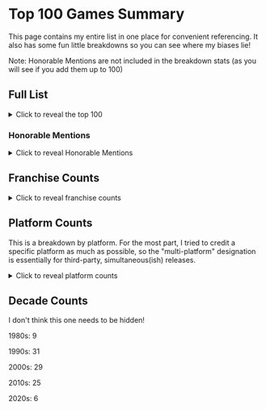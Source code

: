 # Top 100 Games Summary

This page contains my entire list in one place for convenient referencing. It also has some fun little breakdowns so you can see where my biases lie!

Note: Honorable Mentions are not included in the breakdown stats (as you will see if you add them up to 100)

## Full List

<details>
    <summary>Click to reveal the top 100</summary>

Super Mario Bros. (1985)  
Castlevania (1986)  
Metroid (1986)  
The Legend of Zelda (1986)  
Zelda II: The Adventure of Link (1987)  
Super Mario Bros. 2 USA (1988)  
Mega Man 2 (1988)  
Super Mario Bros. 3 (1988)  
Tetris (1989)  
StarTropics (1990)  
Mega Man 3 (1990)  
Super Mario World (1990)  
Sonic the Hedgehog (1991)  
Mega Man 4 (1991)  
The Legend of Zelda: A Link to the Past (1991)  
Bucky O'Hare (1992)  
Sonic the Hedgehog 2 (1992)  
The Legend of Zelda: Link's Awakening (1993)  
Mega Man X (1993)  
Donkey Kong Country (1994)  
Sonic 3 and Knuckles (1994)  
Final Fantasy VI (III) (1994)  
Super Metroid (1994)  
EarthBound (1995)  
Donkey Kong Country 2 (1995)  
Super Mario World 2: Yoshi's Island (1995)  
Kirby Super Star (1996)  
Duke Nukem 3D (1996)  
Super Mario 64 (1996)  
Final Fantasy VII (1997)  
Mario Kart 64 (1997)  
Castlevania: Symphony of the Night (1997)  
StarFox 64 (1997)  
The Legend of Zelda: Ocarina of Time (1998)  
Banjo-Kazooie (1998)  
StarCraft (1998)  
Mario Party (1998)  
Super Smash Bros. (1999)  
RollerCoaster Tycoon (1999)  
Jet Force Gemini (1999)  
Command and Conquer: Red Alert 2 (2000)  
The Sims (2000)  
The Legend of Zelda: Majora's Mask (2000)  
Perfect Dark (2000)  
Super Smash Bros. Melee (2001)  
Grand Theft Auto III (2001)  
Halo: Combat Evolved (2001)  
Tony Hawk's Pro Skater 3 (2001)  
RollerCoaster Tycoon 2 (2002)  
TimeSplitters 2 (2002)  
Metroid Prime (2002)  
Grand Theft Auto: Vice City (2002)  
The Legend of Zelda: The Wind Waker (2002)  
Castlevania: Aria of Sorrow (2003)  
Metroid Zero Mission (2004)  
Ninja Gaiden (2004)  
Half-Life 2 (2004)  
Halo 2 (2004)  
Resident Evil 4 (2005)  
The Legend of Zelda: Twilight Princess (2006)  
Wii Sports (2006)  
Portal (2007)  
Super Mario Galaxy (2007)  
Dead Space (2008)  
Super Smash Bros. Brawl (2008)  
Mario Kart Wii (2008)  
Mega Man 9 (2008)  
Geometry Wars: Retro Evolved 2 (2008)  
New Super Mario Bros. Wii (2009)  
Super Mario Galaxy 2 (2010)  
Rock Band 3 (2010)  
Donkey Kong Country Returns (2010)  
Minecraft (2011)  
Dark Souls (2011)  
Portal 2 (2011)  
The Legend of Zelda: Skyward Sword (2011)  
Halo 4 (2012)  
Rayman Legends (2013)  
Rocksmith 2014 (2013)  
Mario Kart 8 (2014)  
Donkey Kong Country: Tropical Freeze (2014)  
Shovel Knight (2014)  
Geometry Wars 3: Dimensions (2014)  
Rocket League (2015)  
Super Mario Maker (2015)  
Ori and the Blind Forest (2015)  
Stardew Valley (2016)  
The Legend of Zelda: Breath of the Wild (2017)  
Super Mario Odyssey (2017)  
Sonic Mania (2017)  
Resident Evil 7 (2017)  
Super Smash Bros. Ultimate (2018)  
Super Mario Maker 2 (2019)  
Resident Evil 2 (2019)  
Hades (2020)  
Animal Crossing New Horizons (2020)  
Final Fantasy VII Remake (2020)  
Metroid Dread (2021)  
Elden Ring (2022)  
The Legend of Zelda: Tears of the Kingdom (2023)

</details>

### Honorable Mentions

<details>
    <summary>Click to reveal Honorable Mentions</summary>

Super Mario Land (1989)  
Castlevania III: Dracula's Curse (1989)  
Super Castlevania IV (1991)  
Super Mario Kart (1992)  
Doom (1993)  
Super Mario RPG (1996)  
Pokemon Red/Blue/Green/Yellow (1996)  
Mega Man X4 (1997)  
Goldeneye (1997)  
Diddy Kong Racing (1997)  
Tony Hawk's Pro Skater (1999)  
Banjo-Tooie (2000)  
Tony Hawk's Pro Skater 2 (2000)  
The Legend of Zelda: Oracle of Ages/Seasons (2001)  
Castlevania: Circle of the Moon (2001)  
Paper Mario (2001)  
Metroid Fusion (2002)  
Super Mario Sunshine (2002)  
The Simpsons Hit and Run (2003)  
Mega Man X8 (2004)  
Metroid Prime 2 (2004)  
Halo 3 (2007)  
Metroid Prime 3 (2007)  
Guitar Hero 3 (2007)  
Demon's Souls (2009)  
Uncharted 2 (2009)  
VVVVVV (2010)  
Mega Man 10 (2010)  
Rayman Origins (2011)  
Super Mario 3D Land (2011)  
New Super Mario Bros. U (2012)  
Fez (2012)  
The Legend of Zelda: A Link Between Worlds (2013)  
Super Mario 3D World (2013)  
Undertale (2015)  
Doom (2016)  
Uncharted 4 (2016)  
Yooka-Laylee and the Impossible Lair (2019)  
The Legend of Zelda: Link's Awakening (2019)  
Bloodstained: Ritual of the Night (2019)  
Star Wars: Jedi Fallen Order (2019)  
Astro's Playroom (2020)  
Ori and the Will of the Wisps (2020)  
Ratchet and Clank: Rift Apart (2021)  
Resident Evil 4 (2023)  
Super Mario Bros. Wonder (2023)
</details>

## Franchise Counts

<details>
    <summary>Click to reveal franchise counts</summary>

Yes, nearly a quarter of the list is from two franchises. I actually consider Zelda my favorite, but Mario leads the way mainly due to having much more games overall. Both franchises are ones where nearly any release is at least HM-worthy for me.

12: Mario

11: Legend of Zelda  

5: Mega Man  
Metroid

4: Donkey Kong  
Sonic the Hedgehog  
Super Smash Bros.

3: Castlevania  
Final Fantasy  
Halo  
Mario Kart  
Resident Evil

2: Geometry Wars  
Grand Theft Auto  
Portal  
RollerCoaster Tycoon

The remaining 32 are one-offs. By one-offs I don't mean necessarily that they aren't part of franchises, but it's the only one in the franchise that I listed.
</details>

## Platform Counts

This is a breakdown by platform. For the most part, I tried to credit a specific platform as much as possible, so the "multi-platform" designation is essentially for third-party, simultaneous(ish) releases.

<details>
    <summary>Click to reveal platform counts</summary>

17: Multi-Platform

11: NES  
PC  
SNES

10: Nintendo 64

8: Wii

7: Switch

5: GameCube

3: Sega Genesis  
Wii U  
Xbox

2: Game Boy Advance  
PlayStation 1  
PlayStation 2  
Xbox 360

1: Game Boy  
PlayStation 4  
Xbox One
</details>

## Decade Counts

I don't think this one needs to be hidden! 

1980s: 9

1990s: 31

2000s: 29

2010s: 25

2020s: 6
